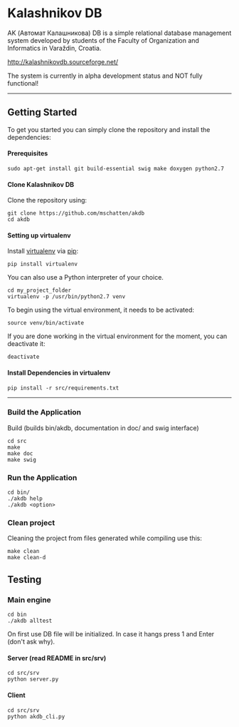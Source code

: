 # Kalashnikov DB 

AK (Автомат Калашникова) DB is a simple relational database management system 
developed by students of the Faculty of Organization and Informatics in 
Varaždin, Croatia.

http://kalashnikovdb.sourceforge.net/

The system is currently in alpha development status and NOT fully functional!
***
## Getting Started
To get you started you can simply clone the repository and install the dependencies:

#### Prerequisites
```
sudo apt-get install git build-essential swig make doxygen python2.7
```
#### Clone Kalashnikov DB
Clone the repository using:

```
git clone https://github.com/mschatten/akdb
cd akdb
```
#### Setting up virtualenv
Install [virtualenv](http://docs.python-guide.org/en/latest/dev/virtualenvs/) via [pip](https://pip.pypa.io/en/stable/installing/):
```
pip install virtualenv
```
You can also use a Python interpreter of your choice.
```
cd my_project_folder
virtualenv -p /usr/bin/python2.7 venv
```
To begin using the virtual environment, it needs to be activated:
```
source venv/bin/activate
```
If you are done working in the virtual environment for the moment, you can deactivate it:
```
deactivate
```
#### Install Dependencies in virtualenv
```
pip install -r src/requirements.txt
```

***

### Build the Application
Build (builds bin/akdb, documentation in doc/ and swig interface)
```
cd src
make
make doc
make swig
```
### Run the Application
```
cd bin/
./akdb help
./akdb <option>
```
### Clean project
Cleaning the project from files generated while compiling use this:
```
make clean
make clean-d
```

## Testing
### Main engine
```
cd bin
./akdb alltest
```
On first use DB file will be initialized. In case it hangs press 1 and Enter
(don't ask why).

#### Server (read README in src/srv)
```
cd src/srv
python server.py
```

#### Client
```
cd src/srv
python akdb_cli.py
```
